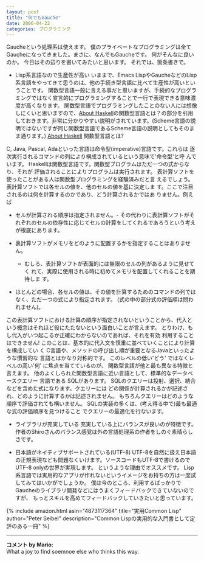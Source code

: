 ```yaml
---
layout: post
title: "何でもGauche"
date: 2006-04-22
categories: プログラミング
---
```

Gaucheという処理系は使えます。
僕のプライベートなプログラミングは全てGaucheになってきました。まさに、なんでもGaucheです。
何がそんなに良いのか。
今日はその辺りを書いてみたいと思います。
それでは、箇条書きで。

- Lisp系言語なので生産性が高い
いままで、Emacs LispやGaucheなどのLisp系言語をやってきて思うのは、他の手続き型言語に比べて生産性が高いということです。
関数型言語一般に言える事だと思いますが、手続的なプログラミングではなく宣言的にプログラミングすることで一行で表現できる意味濃度が高くなります。
関数型言語でプログラミングしたことのない人には想像しにくいと思いますので、[About Haskell](http://web.yl.is.s.u-tokyo.ac.jp/~ganat/memo/aboutHaskell.html)の関数型言語とは？の部分を引用しておきます。非常に分かりやすい説明がされています。(Scheme言語の説明ではないですが同じ関数型言語であるScheme言語の説明としてもそのまま通ります。)
 [About Haskell](http://web.yl.is.s.u-tokyo.ac.jp/~ganat/memo/aboutHaskell.html)
 関数型言語とは?
 
 C, Java, Pascal, Adaといった言語は命令型(imperative)言語です。これらは
 逐次実行されるコマンドの列により構成されているという意味で'命令型'と呼
 んでいます。
 Haskellは関数型言語です。関数型プログラムはただ一つの式からなり、それが
 評価されることによりプログラムは実行されます。
 表計算ソフトを使ったことがある人は関数型プログラミングを経験済みだと言
 えるでしょう。表計算ソフトでは各セルの値を、他のセルの値を基に決定しま
 す。ここで注目されるのは何を計算するのかであり、どう計算されるかではあ
 りません。例えば
 
 - セルが計算される順序は指定されません。- その代わりに表計算ソフトがそ
   れぞれのセルの依存性に応じてセルの計算をしてくれるであろうという考え
   が根底にあります。
 
 - 表計算ソフトがメモリをどのように配置するかを指定することはありません。
   - むしろ、表計算ソフトが表面的には無限のセルの列があるように見せてく
   れて、実際に使用される時に初めてメモリを配置してくれることを期待しま
   す。
 
 - ほとんどの場合、各セルの値は、その値を計算するためのコマンドの列では
   なく、ただ一つの式により指定されます。 (式の中の部分式の評価順は問わ
   れません)。
 
 この表計算ソフトにおける計算の順序が指定されないということから、代入と
 いう概念はそれほど役にたたないという面白いことが言えます。
 とりわけ、もし代入がいつ起こるか正確にわからないのであれば、それを有効
 利用することはできません!
 このことは、基本的に代入文を慎重に並べていくことにより計算を構成してい
 く C言語や、メソッドの呼び出し順が重要となるJavaといったような慣習的な
 言語とはかなり対称的です。
 このレベルの低い'どう' ではなくレベルの高い'何' に焦点を当てているのが、
 関数型言語が他と最も異なる特徴と言えます。
 他のよくしられた関数型言語に近い言語として、標準的なデータベースクエリー
 言語である SQLがあります。
 SQLのクエリーは投射、選択、結合などを含めた式になります。クエリーには
 どの関係が計算されるかが記述され、どのように計算するかは記述されません。
 もちろんクエリーはどのような順序で評価されても構いません。
 SQLの実装の多くは、(考え得る中で)最も最適な式の評価順序を見つけること
 でクエリーの最適化を行ないます。

- ライブラリが充実している
充実している上にバランスが良いのが特徴です。
作者のShiroさんのバランス感覚は外の言語処理系の作者をしのぐ素晴らしさです。

- 日本語がネイティブサポートされている(UTF-8)
UTF-8を自然に扱え日本語の正規表現なども問題なくいけます。ソースコードもUTF-8で書けるのでUTF-8 onlyの世界が実現します。
というような理由でオススメです。
Lisp系言語では実用的なアプリが作れないというイメージをお持ちの方は一度試してみてはいかがでしょうか。
僕は今のところ、利用するばっかりでGaucheのライブラリ開発などにはうまくフィードバックできていないのですが、
もっとスキルを高めてフィードバックしていきたいと思っています。

{% include amazon.html asin="4873117364" title="実用Common Lisp" author="Peter Seibel" description="Common Lispの実用的な入門書として定評のある一冊" %}



---

**コメント by Mario:**  
What a joy to find soemnoe else who thinks this way.